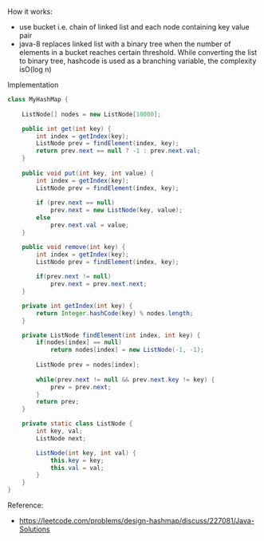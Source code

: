 How it works:
- use bucket i.e. chain of linked list and each node containing key value pair
- java-8 replaces linked list with a binary tree when the number of elements in a bucket reaches certain threshold. While converting the list to binary tree, hashcode is used as a branching variable, the complexity isO(log n)

Implementation
```java
class MyHashMap {
	
    ListNode[] nodes = new ListNode[10000];

	public int get(int key) {
		int index = getIndex(key);
		ListNode prev = findElement(index, key);
		return prev.next == null ? -1 : prev.next.val;
	}
	
	public void put(int key, int value) {
		int index = getIndex(key);
		ListNode prev = findElement(index, key);
		
		if (prev.next == null)
			prev.next = new ListNode(key, value);
		else 
			prev.next.val = value;
	}

	public void remove(int key) {
		int index = getIndex(key);
        ListNode prev = findElement(index, key);
			
        if(prev.next != null)
		    prev.next = prev.next.next;
	}

	private int getIndex(int key) {	
		return Integer.hashCode(key) % nodes.length;
	}

	private ListNode findElement(int index, int key) {
		if(nodes[index] == null)
			return nodes[index] = new ListNode(-1, -1);
        
        ListNode prev = nodes[index];
		
		while(prev.next != null && prev.next.key != key) {
			prev = prev.next;
		}
		return prev;
	}

	private static class ListNode {
		int key, val;
		ListNode next;

		ListNode(int key, int val) {
			this.key = key;
			this.val = val;
		}
	}
}
```

Reference:
- https://leetcode.com/problems/design-hashmap/discuss/227081/Java-Solutions
